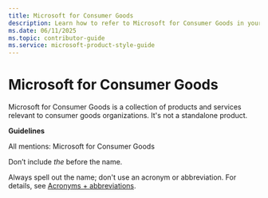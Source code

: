 ```yaml
---
title: Microsoft for Consumer Goods
description: Learn how to refer to Microsoft for Consumer Goods in your content.
ms.date: 06/11/2025
ms.topic: contributor-guide
ms.service: microsoft-product-style-guide
---
```


# Microsoft for Consumer Goods

 Microsoft for Consumer Goods is a collection of products and services relevant to consumer goods organizations. It's not a standalone product.

**Guidelines**

All mentions: Microsoft for Consumer Goods

Don’t include *the* before the name.

Always spell out the name; don't use an acronym or abbreviation. For details, see [Acronyms + abbreviations](~\acronyms-and-abbreviations.md).